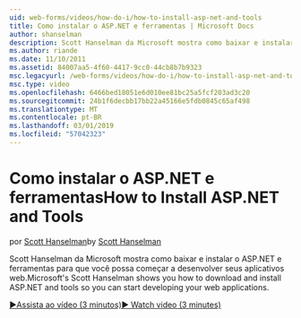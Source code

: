 ```yaml
---
uid: web-forms/videos/how-do-i/how-to-install-asp-net-and-tools
title: Como instalar o ASP.NET e ferramentas | Microsoft Docs
author: shanselman
description: Scott Hanselman da Microsoft mostra como baixar e instalar o ASP.NET e ferramentas para que você possa começar a desenvolver seus aplicativos web.
ms.author: riande
ms.date: 11/10/2011
ms.assetid: 84007aa5-4f60-4417-9cc0-44cb8b7b9323
msc.legacyurl: /web-forms/videos/how-do-i/how-to-install-asp-net-and-tools
msc.type: video
ms.openlocfilehash: 6466bed18051e6d010ee81bc25a5fcf203ad3c20
ms.sourcegitcommit: 24b1f6decbb17bb22a45166e5fdb0845c65af498
ms.translationtype: MT
ms.contentlocale: pt-BR
ms.lasthandoff: 03/01/2019
ms.locfileid: "57042323"
---
```

<a name="how-to-install-aspnet-and-tools"></a><span data-ttu-id="cf21b-103">Como instalar o ASP.NET e ferramentas</span><span class="sxs-lookup"><span data-stu-id="cf21b-103">How to Install ASP.NET and Tools</span></span>
====================
<span data-ttu-id="cf21b-104">por [Scott Hanselman](https://github.com/shanselman)</span><span class="sxs-lookup"><span data-stu-id="cf21b-104">by [Scott Hanselman](https://github.com/shanselman)</span></span>

<span data-ttu-id="cf21b-105">Scott Hanselman da Microsoft mostra como baixar e instalar o ASP.NET e ferramentas para que você possa começar a desenvolver seus aplicativos web.</span><span class="sxs-lookup"><span data-stu-id="cf21b-105">Microsoft's Scott Hanselman shows you how to download and install ASP.NET and tools so you can start developing your web applications.</span></span>

[<span data-ttu-id="cf21b-106">&#9654;Assista ao vídeo (3 minutos)</span><span class="sxs-lookup"><span data-stu-id="cf21b-106">&#9654; Watch video (3 minutes)</span></span>](https://channel9.msdn.com/Blogs/ASP-NET-Site-Videos/how-to-install-asp-net-and-tools)
